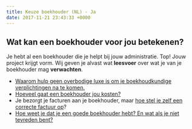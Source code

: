 ```yaml
---
title: Keuze boekhouder (NL) - Ja
date: 2017-11-21 23:43:33 +0000
---
```

## Wat kan een boekhouder voor jou betekenen?

Je hebt al een boekhouder die je helpt bij jouw administratie. Top! Jouw project krijgt vorm. Wij geven je alvast wat **leesvoer** over wat je van je boekhouder mag **verwachten**.

* [Waarom hulp geen overbodige luxe is om je boekhoudkundige verplichtingen na te komen.](https://www.xerius.be/blog/wat-zijn-je-boekhoudkundige-verplichtingen)
* [Hoeveel gaat een boekhouder jou kosten?](http://www.xerius.be/blog/kosten-boekhouder/)
* Je bezorgt je facturen aan je boekhouder, maar [hoe stel je zelf een correcte factuur op](http://www.xerius.be/blog/hoe-factuur-opstellen/)?
* [Hoe weet je dat je een goede boekhouder hebt? En wat als je niet tevreden bent?](https://www.xerius.be/blog/een-boekhouder-kiezen)